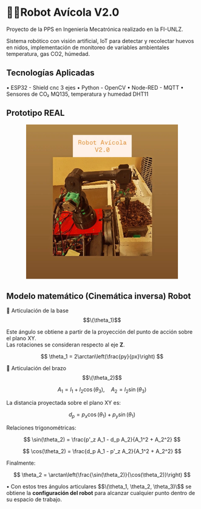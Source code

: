 # 🐔🥚Robot Avícola V2.0

Proyecto de la PPS en Ingeniería Mecatrónica realizado en la FI-UNLZ.

Sistema robótico con visión artificial, IoT para detectar y recolectar huevos en nidos, implementación de monitoreo de variables ambientales temperatura, gas CO2, húmedad.

## Tecnologías Aplicadas
• ESP32 - Shield cnc 3 ejes
• Python - OpenCV
• Node-RED - MQTT
• Sensores de CO₂ MQ135, temperatura y humedad DHT11

## Prototipo REAL

<p align="center">
  <img src="robot.jpg" alt="Vista del robot" width="400"/>
</p>

## Modelo matemático (Cinemática inversa) Robot

 🔹 Articulación de la base $$\(\theta_1)$$

Este ángulo se obtiene a partir de la proyección del punto de acción sobre el plano XY.  
Las rotaciones se consideran respecto al eje **Z**.

$$
\theta_1 = 2\arctan\left(\frac{py}{px}\right)
$$

🔹 Articulación del brazo $$\(\theta_2)$$

$$
A_1 = l_1 + l_2 \cos(\theta_3), \quad A_2 = l_2 \sin(\theta_3)
$$

La distancia proyectada sobre el plano XY es:

$$
d_p = p_x \cos(\theta_1) + p_y \sin(\theta_1)
$$

Relaciones trigonométricas:

$$
\sin(\theta_2) = \frac{p'_z A_1 - d_p A_2}{A_1^2 + A_2^2}
$$

$$
\cos(\theta_2) = \frac{d_p A_1 - p'_z A_2}{A_1^2 + A_2^2}
$$

Finalmente:

$$
\theta_2 = \arctan\left(\frac{\sin(\theta_2)}{\cos(\theta_2)}\right)
$$


• Con estos tres ángulos articulares $$\(\theta_1, \theta_2, \theta_3)\$$ se obtiene la **configuración del robot** para alcanzar cualquier punto dentro de su espacio de trabajo.

